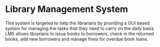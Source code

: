 # Library Management System

This system is targeted to help the librarians by providing a GUI based system for managing the tasks that they need to carry on the daily basis. LMS allows librarians to issue books to borrowers, check in the returned books, add new borrowers and manage fines for overdue book loans.
